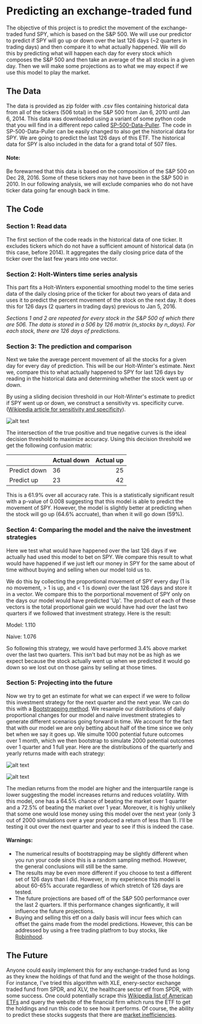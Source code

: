 # Predicting an exchange-traded fund
The objective of this project is to predict the movement of the exchange-traded fund SPY, which is based on the S&P 500. We will use our predictor to predict if SPY will go up or down over the last 126 days (~2 quarters in trading days) and then compare it to what actually happened. We will do this by predicting what will happen each day for every stock which composes the S&P 500 and then take an average of the all stocks in a given day. Then we will make some projections as to what we may expect if we use this model to play the market. 

## The Data
The data is provided as zip folder with .csv files containing historical data from all of the tickers (506 total) in the S&P 500 from Jan 6, 2010 until Jan 6, 2014. This data was downloaded using a variant of some python code that you will find in a different repo called [SP-500-Data-Puller](https://github.com/MiningMyBusiness/SP500-Data-Puller). The code in SP-500-Data-Puller can be easily changed to also get the historical data for SPY. We are going to predict the last 126 days of this ETF. The historical data for SPY is also included in the data for a grand total of 507 files. 

#### Note: 
Be forewarned that this data is based on the composition of the S&P 500 on Dec 28, 2016. Some of these tickers may not have been in the S&P 500 in 2010. In our following analysis, we will exclude companies who do not have ticker data going far enough back in time. 

## The Code

### Section 1: Read data
The first section of the code reads in the historical data of one ticker. It excludes tickers which do not have a sufficient amount of historical data (in this case, before 2014). It aggregates the daily closing price data of the ticker over the last few years into one vector.

### Section 2: Holt-Winters time series analysis
This part fits a Holt-Winters exponential smoothing model to the time series data of the daily closing price of the ticker for about two years of data and uses it to predict the percent movement of the stock on the next day. It does this for 126 days (2 quarters in trading days) previous to Jan 5, 2016. 

*Sections 1 and 2 are repeated for every stock in the S&P 500 of which there are 506. The data is stored in a 506 by 126 matrix (n_stocks by n_days). For each stock, there are 126 days of predictions.*

### Section 3: The prediction and comparison
Next we take the average percent movement of all the stocks for a given day for every day of prediction. This will be our Holt-Winter's estimate. Next we, compare this to what actually happened to SPY for last 126 days by reading in the historical data and determining whether the stock went up or down. 

By using a sliding decision threshold in our Holt-Winter's estimate to predict if SPY went up or down, we construct a sensitivity vs. specificity curve. ([Wikipedia article for sensitivity and specificity](https://en.wikipedia.org/wiki/Sensitivity_and_specificity)). 

![alt text](https://github.com/MiningMyBusiness/Predicting-an-exchange-traded-fund/raw/master/SensVsSpec2.png "Sensitivity vs. Specificity")

The intersection of the true positive and true negative curves is the ideal decision threshold to maximize accuracy. Using this decision threshold we get the following confusion matrix:

|              | Actual down | Actual up |
| -------------|:------------| ---------:|
| Predict down |      36     |     25    |
| Predict up   |      23     |     42    |

This is a 61.9% over all accuracy rate. This is a statistically significant result with a p-value of 0.008 suggesting that this model is able to predict the movement of SPY. However, the model is slightly better at predicting when the stock will go up (64.6% accruate), than when it will go down (59%). 

### Section 4: Comparing the model and the naive the investment strategies
Here we test what would have happened over the last 126 days if we actually had used this model to bet on SPY. We compare this result to what would have happened if we just left our money in SPY for the same about of time without buying and selling when our model told us to. 

We do this by collecting the proportional movement of SPY every day (1 is no movement, > 1 is up, and < 1 is down) over the last 126 days and store it in a vector. We compare this to the porportional movement of SPY only on the days our model would have predicted 'Up'. The product of each of these vectors is the total proportional gain we would have had over the last two quarters if we followed that investment strategy. Here is the result:

Model: 1.110

Naive: 1.076

So following this strategy, we would have performed 3.4% above market over the last two quarters. This isn't bad but may not be as high as we expect because the stock actually went up when we predicted it would go down so we lost out on those gains by selling at those times. 

### Section 5: Projecting into the future
Now we try to get an estimate for what we can expect if we were to follow this investment strategy for the next quarter and the next year. We can do this with a [Bootstrapping method](https://en.wikipedia.org/wiki/Bootstrapping_(statistics)). We resample our distributions of daily proportional changes for our model and naive investment strategies to generate different scenarios going forward in time. We account for the fact that with our model we are only betting about half of the time since we only bet when we say it goes up. We simulte 1000 potential future outcomes over 1 month, which we then bootstrap to simulate 2000 potential outcomes over 1 quarter and 1 full year. Here are the distributions of the quarterly and yearly returns made with each strategy:

![alt text](https://github.com/MiningMyBusiness/Predicting-an-exchange-traded-fund/raw/master/QuarterlyReturns.png "Quarterly Returns")

![alt text](https://github.com/MiningMyBusiness/Predicting-an-exchange-traded-fund/raw/master/YearlyReturns.png "Yearly Returns")

The median returns from the model are higher and the interquartile range is lower suggesting the model increases returns and reduces volatility. With this model, one has a 64.5% chance of beating the market over 1 quarter and a 72.5% of beating the market over 1 year. Moreover, it is highly unlikely that some one would lose money using this model over the next year (only 3 out of 2000 simulations over a year produced a return of less than 1). I'll be testing it out over the next quarter and year to see if this is indeed the case. 

#### Warnings:
* The numerical results of bootstrapping may be slightly different when you run your code since this is a random sampling method. However, the general conclusions will still be the same. 
* The results may be even more different if you choose to test a different set of 126 days than I did. However, in my experience this model is about 60-65% accurate regardless of which stretch of 126 days are tested. 
* The future projections are based off of the S&P 500 performance over the last 2 quarters. If this performance changes signficantly, it will influence the future projections. 
* Buying and selling this etf on a daily basis will incur fees which can offset the gains made from the model predictions. However, this can be addressed by using a free trading platfrom to buy stocks, like [Robinhood](https://www.robinhood.com/).

## The Future
Anyone could easily implement this for any exchange-traded fund as long as they knew the holdings of that fund and the weight of the those holdings. For instance, I've tried this algorithm with XLE, enery-sector exchange traded fund from SPDR, and XLV, the healthcare sector etf from SPDR, with some success. One could potentially scrape this [Wikipedia list of American ETFs](https://en.wikipedia.org/wiki/List_of_American_exchange-traded_funds) and query the website of the financial firm which runs the ETF to get the holdings and run this code to see how it performs. Of course, the ability to predict these stocks suggests that there are [market inefficiencies](https://en.wikipedia.org/wiki/Efficient-market_hypothesis). 
